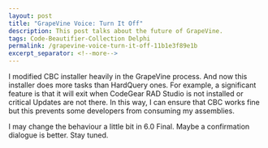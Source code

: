 ```yaml
---
layout: post
title: "GrapeVine Voice: Turn It Off"
description: This post talks about the future of GrapeVine.
tags: Code-Beautifier-Collection Delphi
permalink: /grapevine-voice-turn-it-off-11b1e3f89e1b
excerpt_separator: <!--more-->
---
```

I modified CBC installer heavily in the GrapeVine process. And now this installer does more tasks than HardQuery ones. For example, a significant feature is that it will exit when CodeGear RAD Studio is not installed or critical Updates are not there. In this way, I can ensure that CBC works fine but this prevents some developers from consuming my assemblies.

I may change the behaviour a little bit in 6.0 Final. Maybe a confirmation dialogue is better. Stay tuned.
<!--more-->
